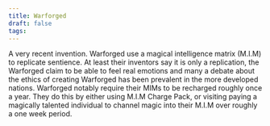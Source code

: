 ```yaml
---
title: Warforged
draft: false
tags:
---
```

A very recent invention. Warforged use a magical intelligence matrix (M.I.M) to replicate sentience. At least their inventors say it is only a replication, the Warforged claim to be able to feel real emotions and many a debate about the ethics of creating Warforged has been prevalent in the more developed nations. Warforged notably require their MIMs to be recharged roughly once a year. They do this by either using M.I.M Charge Pack, or visiting paying a magically talented individual to channel magic into their M.I.M over roughly a one week period.